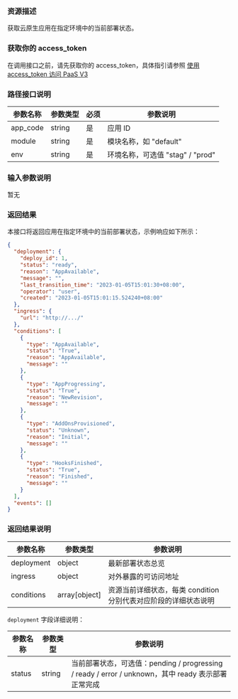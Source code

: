 ### 资源描述

获取云原生应用在指定环境中的当前部署状态。

### 获取你的 access_token

在调用接口之前，请先获取你的 access_token，具体指引请参照 [使用 access_token 访问 PaaS V3](https://bk.tencent.com/docs/markdown/PaaS3.0/topics/paas/access_token)

### 路径接口说明

|   参数名称   |    参数类型  |  必须  |     参数说明     |
| ------------ | ------------ | ------ | ---------------- |
|   app_code   |   string     |   是   |  应用 ID    |
|   module |   string     |   是   |  模块名称，如 "default" |
|   env | string |  是 | 环境名称，可选值 "stag" / "prod" |

### 输入参数说明

暂无

### 返回结果

本接口将返回应用在指定环境中的当前部署状态，示例响应如下所示：

```json
{
  "deployment": {
    "deploy_id": 1,
    "status": "ready",
    "reason": "AppAvailable",
    "message": "",
    "last_transition_time": "2023-01-05T15:01:30+08:00",
    "operator": "user",
    "created": "2023-01-05T15:01:15.524240+08:00"
  },
  "ingress": {
    "url": "http://.../"
  },
  "conditions": [
    {
      "type": "AppAvailable",
      "status": "True",
      "reason": "AppAvailable",
      "message": ""
    },
    {
      "type": "AppProgressing",
      "status": "True",
      "reason": "NewRevision",
      "message": ""
    },
    {
      "type": "AddOnsProvisioned",
      "status": "Unknown",
      "reason": "Initial",
      "message": ""
    },
    {
      "type": "HooksFinished",
      "status": "True",
      "reason": "Finished",
      "message": ""
    }
  ],
  "events": []
}
```

### 返回结果说明

|   参数名称   |  参数类型  |           参数说明             |
| ------------ | ---------- | ------------------------------ |
| deployment | object | 最新部署状态总览  |
| ingress | object | 对外暴露的可访问地址 |
| conditions | array[object] | 资源当前详细状态，每类 condition 分别代表对应阶段的详细状态说明 |

`deployment` 字段详细说明：

|   参数名称   |  参数类型  |           参数说明             |
| ------------ | ---------- | ------------------------------ |
| status | string | 当前部署状态，可选值：pending / progressing / ready / error / unknown，其中 ready 表示部署正常完成 |
